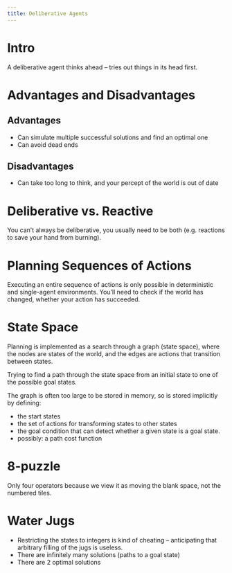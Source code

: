 ```yaml
---
title: Deliberative Agents
---
```


# Intro

A deliberative agent thinks ahead – tries out things in its head first.

# Advantages and Disadvantages

## Advantages

- Can simulate multiple successful solutions and find an optimal one
- Can avoid dead ends

## Disadvantages

- Can take too long to think, and your percept of the world is out of date

# Deliberative vs. Reactive

You can’t always be deliberative, you usually need to be both (e.g. reactions to save your hand from burning).

# Planning Sequences of Actions

Executing an entire sequence of actions is only possible in deterministic and single-agent environments. You’ll need to check if the world has changed, whether your action has succeeded.

# State Space

Planning is implemented as a search through a graph (state space), where the nodes are states of the world, and the edges are actions that transition between states.

Trying to find a path through the state space from an initial state to one of the possible goal states.

The graph is often too large to be stored in memory, so is stored implicitly by defining:

- the start states
- the set of actions for transforming states to other states
- the goal condition that can detect whether a given state is a goal state.
- possibly: a path cost function

# 8-puzzle

Only four operators because we view it as moving the blank space, not the numbered tiles.

# Water Jugs

- Restricting the states to integers is kind of cheating – anticipating that arbitrary filling of the jugs is useless.
- There are infinitely many solutions (paths to a goal state)
- There are 2 optimal solutions
